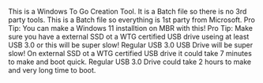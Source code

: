 This is a Windows To Go Creation Tool. It is a Batch file so there is no 3rd party tools. This is a Batch file so everything is 1st party from Microsoft. Pro Tip: You can make a Windows 11 installtion on MBR with this! Pro Tip: Make sure you have a external SSD ot a WTG certified USB drive useing at least USB 3.0 or this will be super slow! Regular USB 3.0 USB Drive will be super slow! On external SSD ot a WTG certified USB drive it could take 7 minutes to make and boot quick. Regular USB 3.0 Drive could take 2 hours to make and very long time to boot.
